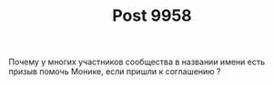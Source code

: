 ﻿---
title: "Post 9958"
se.owner.user_id: 339846
se.owner.display_name: "Leks"
se.owner.link: "https://ru.meta.stackoverflow.com/users/339846/leks"
se.link: "https://ru.meta.stackoverflow.com/q/9958"
se.post_id: 9958
se.post_type: question
se.score: 6
---
<p>Почему у многих участников сообщества в названии имени есть призыв помочь Монике, если пришли к соглашению ?</p>
